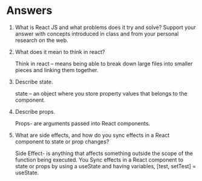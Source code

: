 # Answers

1. What is React JS and what problems does it try and solve? Support your answer with concepts introduced in class and from your personal research on the web.

1. What does it mean to think in react?

    Think in react – means being able to break down large files into smaller pieces and linking them together.


1. Describe state.

    state – an object where you store property values that belongs to the component.

1. Describe props.

    Props- are arguments passed into React components.

1. What are side effects, and how do you sync effects in a React component to state or prop changes?

    Side Effect- is anything that affects something outside the scope of the function being executed. You Sync effects in a React component to state or props by using a useState and having variables, [test, setTest] = useState.
